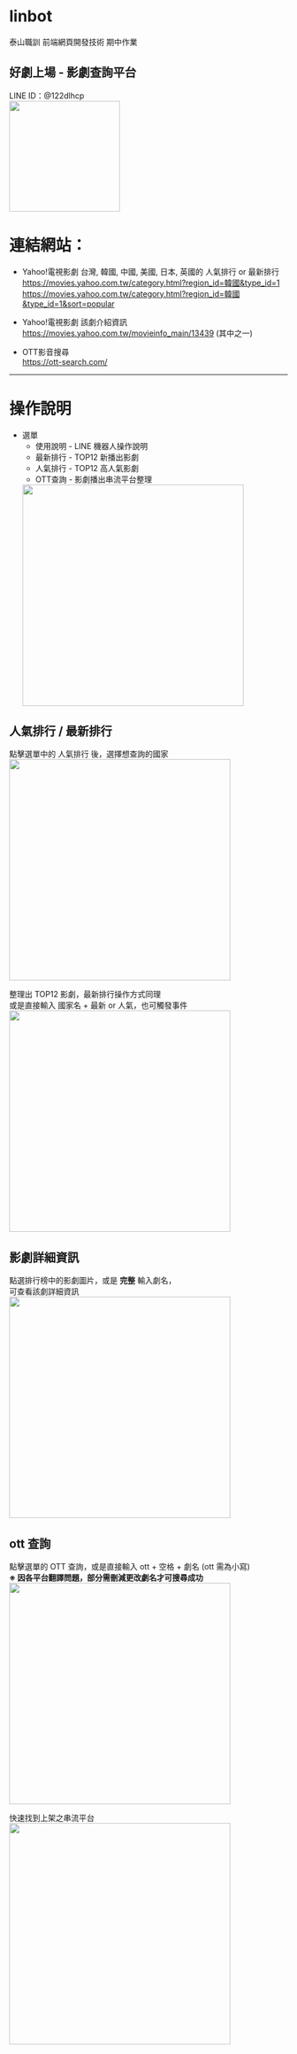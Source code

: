 linbot
=
泰山職訓 前端網頁開發技術 期中作業
## 好劇上場 - 影劇查詢平台<br>
LINE ID：@122dlhcp<br>
<img src="https://i.imgur.com/qWjxILm.png" width="200px" >

# 連結網站：
- Yahoo!電視影劇 台灣, 韓國, 中國, 美國, 日本, 英國的 人氣排行 or 最新排行<br>
https://movies.yahoo.com.tw/category.html?region_id=韓國&type_id=1<br>
https://movies.yahoo.com.tw/category.html?region_id=韓國&type_id=1&sort=popular<br>
- Yahoo!電視影劇 該劇介紹資訊<br>
https://movies.yahoo.com.tw/movieinfo_main/13439 (其中之一)

- OTT影音搜尋<br>
https://ott-search.com/

---

# 操作說明
- 選單
  * 使用說明 - LINE 機器人操作說明<br>
  * 最新排行 - TOP12 新播出影劇<br>
  * 人氣排行 - TOP12 高人氣影劇<br>
  * OTT查詢 - 影劇播出串流平台整理<br>
  <img src="https://i.imgur.com/i6yDLBQ.png" width="400px" >


## 人氣排行 / 最新排行<br>
  點擊選單中的 人氣排行 後，選擇想查詢的國家<br>
  <img src="https://i.imgur.com/wOSEJf8.png" width="400px" >

  整理出 TOP12 影劇，最新排行操作方式同理<br>
  或是直接輸入 國家名 + 最新 or 人氣，也可觸發事件<br>
  <img src="https://i.imgur.com/Nqd9z5F.jpg" width="400px" >
  
## 影劇詳細資訊
  點選排行榜中的影劇圖片，或是 **完整** 輸入劇名，<br>
  可查看該劇詳細資訊<br>
  <img src="https://i.imgur.com/AIOSSPn.png" width="400px" >

  
## ott 查詢
  點擊選單的 OTT 查詢，或是直接輸入 ott + 空格 + 劇名 (ott 需為小寫)<br>
  **※ 因各平台翻譯問題，部分需刪減更改劇名才可搜尋成功**<br>
  <img src="https://i.imgur.com/gttPpUI.png" width="400px" >
  
  快速找到上架之串流平台<br>
  <img src="https://i.imgur.com/tmq3E7n.png" width="400px" >

